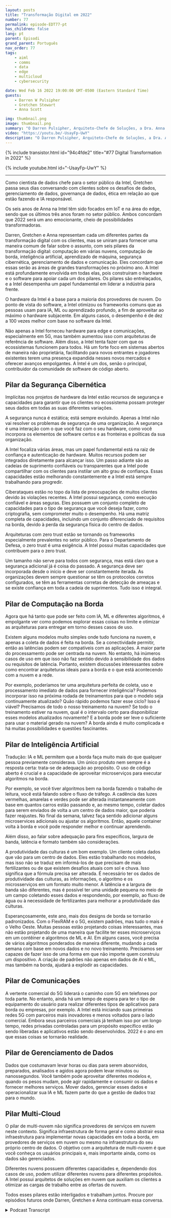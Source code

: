 ```yaml
---
layout: posts
title: "Transformação Digital em 2022"
number: 77
permalink: episode-EDT77-pt
has_children: false
lang: pt
parent: Episodi
grand_parent: Português
nav_order: 77
tags:
    - aiml
    - comms
    - data
    - edge
    - multicloud
    - cybersecurity

date: Wed Feb 16 2022 19:00:00 GMT-0500 (Eastern Standard Time)
guests:
    - Darren W Pulsipher
    - Gretchen Stewart
    - Anna Scott

img: thumbnail.png
image: thumbnail.png
summary: "O Darren Pulsipher, Arquiteto-Chefe de Soluções, a Dra. Anna Scott, Arquiteta-Chefe de Edge, e Gretchen Stewart, Cientista-Chefe de Dados da Intel discutem os seis pilares da transformação digital em 2022: computação em nuvem híbrida, computação de borda, inteligência artificial, aprendizado de máquina, segurança cibernética, gerenciamento de dados e comunicações."
video: "https://youtu.be/-UsayFp-UwY"
description: "O Darren Pulsipher, Arquiteto-Chefe de Soluções, a Dra. Anna Scott, Arquiteta-Chefe de Edge, e Gretchen Stewart, Cientista-Chefe de Dados da Intel discutem os seis pilares da transformação digital em 2022: computação em nuvem híbrida, computação de borda, inteligência artificial, aprendizado de máquina, segurança cibernética, gerenciamento de dados e comunicações."
---
```


<div>
{% include transistor.html id="94c4fde2" title="#77 Digital Transformation in 2022" %}

{% include youtube.html id="-UsayFp-UwY" %}
</div>

---

Como cientista de dados chefe para o setor público da Intel, Gretchen passa seus dias conversando com clientes sobre os desafios de dados, gerenciamento de dados, governança de dados, ética em relação ao que estão fazendo e IA responsável.

Os seis anos de Anna na Intel têm sido focados em IoT e na área do edge, sendo que os últimos três anos foram no setor público. Ambos concordam que 2022 será um ano emocionante, cheio de possibilidades transformadoras.

Darren, Gretchen e Anna representam cada um diferentes partes da transformação digital com os clientes, mas se uniram para fornecer uma maneira comum de falar sobre o assunto, com seis pilares da transformação digital: computação em várias nuvens, computação de borda, inteligência artificial, aprendizado de máquina, segurança cibernética, gerenciamento de dados e comunicação. Eles concordam que essas serão as áreas de grandes transformações no próximo ano. A Intel está profundamente envolvida em todas elas, pois construíram o hardware e o software para apoiar cada um dos pilares. Os pilares são entrelaçados, e a Intel desempenha um papel fundamental em liderar a indústria para frente.

O hardware da Intel é a base para a maioria dos provedores de nuvem. Do ponto de vista do software, a Intel otimizou os frameworks comuns que as pessoas usam para IA, ML ou aprendizado profundo, a fim de aproveitar ao máximo o hardware subjacente. Em alguns casos, o desempenho é de dez a 100 vezes melhor com base no software da Intel.

Não apenas a Intel forneceu hardware para edge e comunicações, especialmente em 5G, mas também aumentou isso com arquiteturas de referência de software. Além disso, a Intel tenta fazer com que os ecossistemas funcionem para todos. Há um forte foco em sistemas abertos de maneira não proprietária, facilitando para novos entrantes e jogadores existentes terem uma presença expandida nesses novos mercados e oferecer avanços empolgantes. A Intel é um dos, senão o principal, contribuidor da comunidade de software de código aberto.

## Pilar da Segurança Cibernética

Implícitas nos projetos de hardware da Intel estão recursos de segurança e capacidades para garantir que os clientes no ecossistema possam proteger seus dados em todas as suas diferentes variações.

A segurança nunca é estática; está sempre evoluindo. Apenas a Intel não vai resolver os problemas de segurança de uma organização. A segurança é uma interação com o que você faz com o seu hardware, como você incorpora os elementos de software certos e as fronteiras e políticas da sua organização.

A Intel focaliza várias áreas, mas um papel fundamental está na raiz de confiança e autenticação de hardware. Muitos recursos podem ser integrados diretamente para alcançar isso. Um passo adiante são as cadeias de suprimento confiáveis ou transparentes que a Intel pode compartilhar com os clientes para instilar um alto grau de confiança. Essas capacidades estão melhorando constantemente e a Intel está sempre trabalhando para progredir.

Ciberataques estão no topo da lista de preocupações de muitos clientes devido às violações recentes. A Intel possui segurança, como execução confiável e áreas seguras. Eles possuem um conjunto completo de capacidades para o tipo de segurança que você deseja fazer, como criptografia, sem comprometer muito o desempenho. Há uma matriz completa de capacidades, incluindo um conjunto diferenciado de requisitos na borda, devido à perda da segurança física do centro de dados.

Arquiteturas com zero trust estão se tornando os frameworks especialmente prevalentes no setor público. Para o Departamento de Defesa, o zero trust é uma exigência. A Intel possui muitas capacidades que contribuem para o zero trust.

Um tamanho não serve para todos com segurança, mas está claro que a segurança adicional já é coisa do passado. A segurança deve ser incorporada desde o início e deve ser constantemente iterada. As organizações devem sempre questionar se têm os protocolos corretos configurados, se têm as ferramentas corretas de detecção de ameaças e se existe confiança em toda a cadeia de suprimentos. Tudo isso é integral.

## Pilar de Computação na Borda

Agora que há tanto que pode ser feito com IA, ML e diferentes algoritmos, é empolgante ver como podemos explorar essas coisas no limite e otimizar as arquiteturas para entregar em torno desses casos de uso.

Existem alguns modelos muito simples onde tudo funciona na nuvem, e apenas a coleta de dados é feita na borda. Se a conectividade permitir, então as latências podem ser compatíveis com as aplicações. A maior parte do processamento pode ser centrada na nuvem. No entanto, há inúmeros casos de uso em que isso não faz sentido devido à sensibilidade dos dados ou requisitos de latência. Portanto, existem discussões interessantes sobre como encontrar arquiteturas ideais para a borda e o que está acontecendo com a nuvem e a rede.

Por exemplo, poderíamos ter uma arquitetura perfeita de coleta, uso e processamento imediato de dados para fornecer inteligência? Podemos incorporar isso na próxima rodada de treinamentos para que o modelo seja continuamente atualizado? Quão rápido podemos fazer esse ciclo? Isso é viável? Precisamos de todo o nosso treinamento na nuvem? Se todo o treinamento estiver na nuvem, qual é o intervalo certo para disponibilizar esses modelos atualizados novamente? E a borda pode ser leve o suficiente para usar o material gerado na nuvem? A borda ainda é muito complicada e há muitas possibilidades e questões fascinantes.

## Pilar de Inteligência Artificial

Tradução: IA e ML permitem que a borda faça muito mais do que qualquer pessoa previamente considerava. Um único produto nem sempre é a resposta certa: trata-se de adequação ao propósito. O uso de código aberto é crucial e a capacidade de aproveitar microserviços para executar algoritmos na borda.

Por exemplo, se você tiver algoritmos bem na borda fazendo o trabalho de leitura, você está falando sobre o fluxo de tráfego. A cadência das luzes vermelhas, amarelas e verdes pode ser alterada instantaneamente com base em quantos carros estão passando e, ao mesmo tempo, coletar dados para serem enviados de volta a um centro de dados maior, que poderia fazer reajustes. No final da semana, talvez faça sentido adicionar alguns microservices adicionais ou ajustar os algoritmos. Então, aquele container volta à borda e você pode responder melhor e continuar aprendendo.

Além disso, ao falar sobre adequação para fins específicos, largura de banda, latência e formato também são considerações.

A produtividade das culturas é um bom exemplo. Um cliente coleta dados que vão para um centro de dados. Eles estão trabalhando nos modelos, mas isso não se traduz em informá-los de que precisam de mais fertilizantes ou de que existem desafios atuais com sol e chuva. Isso significa que a fórmula precisa ser alterada. É necessário ter os dados de produtividade das culturas, as informações, o algoritmo e os microsserviços em um formato muito menor. A latência e a largura de banda são diferentes, mas é possível ter uma unidade pequena no meio de um campo coletando esses dados e respondendo, por exemplo, ao fluxo de água ou à necessidade de fertilizantes para melhorar a produtividade das culturas.

Esperançosamente, este ano, mais dos designs de borda se tornarão padronizados. Com o FlexRAM e o 5G, existem padrões, mas tudo o mais é o Velho Oeste. Muitas pessoas estão projetando coisas interessantes, mas não estão projetando de uma maneira que facilite ter esses microserviços em um contêiner e algoritmos de ML e AI. Em alguns casos, você precisa de vários algoritmos ponderados de maneira diferente, mudando a cada semana com base em novos dados e no novo treinamento. Precisamos ser capazes de fazer isso de uma forma em que não importe quem construiu um dispositivo. A criação de padrões não apenas em dados de AI e ML, mas também na borda, ajudará a explodir as capacidades.

## Pilar de Comunicações

A vertente comercial do 5G liderará o caminho com 5G em telefones por toda parte. No entanto, ainda há um tempo de espera para ter o tipo de equipamento do usuário para realizar diferentes tipos de aplicativos para borda ou empresas, por exemplo. A Intel está iniciando suas primeiras redes 5G com parceiros mais inovadores e menos voltados para o lado comercial. Embora seus parceiros comerciais já tenham isso por um longo tempo, redes privadas controladas para um propósito específico estão sendo liberadas e aplicativos estão sendo desenvolvidos. 2022 é o ano em que essas coisas se tornarão realidade.

## Pilar de Gerenciamento de Dados

Dados que costumavam levar horas ou dias para serem absorvidos, preparados, analisados ​​e agidos agora podem levar minutos ou nanossegundos. Você também pode aproveitar diferentes modelos e, quando os pesos mudam, pode agir rapidamente e consumir os dados e fornecer melhores serviços. Mover dados, gerenciar esses dados e operacionalizar sua IA e ML fazem parte do que a gestão de dados traz para o mundo.

## Pilar Multi-Cloud

O pilar de multi-nuvem não significa provedores de serviços em nuvem neste contexto. Significa infraestrutura de forma geral e como abstrair essa infraestrutura para implementar novas capacidades em toda a borda, em provedores de serviços em nuvem ou mesmo na infraestrutura do seu próprio centro de dados. O objetivo com a arquitetura de multi-nuvem é que você conheça os usuários principais e, mais importante ainda, como os dados são gerenciados.

Diferentes nuvens possuem diferentes capacidades e, dependendo dos casos de uso, podem utilizar diferentes nuvens para diferentes propósitos. A Intel possui arquitetos de soluções em nuvem que auxiliam os clientes a otimizar as cargas de trabalho entre as ofertas de nuvem.

Todos esses pilares estão interligados e trabalham juntos. Procure por episódios futuros onde Darren, Gretchen e Anna continuam essa conversa.



<details>
<summary> Podcast Transcript </summary>

<p></p>

</details>
